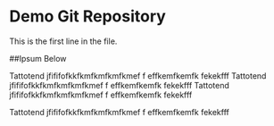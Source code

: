 # Demo Git Repository

This is the first line in the file.

##Ipsum Below

Tattotend jfififofkkfkmfkmfkmfkmef f effkemfkemfk fekekfff
Tattotend jfififofkkfkmfkmfkmfkmef f effkemfkemfk fekekfff 
Tattotend jfififofkkfkmfkmfkmfkmef f effkemfkemfk fekekfff 

Tattotend jfififofkkfkmfkmfkmfkmef f effkemfkemfk fekekfff 